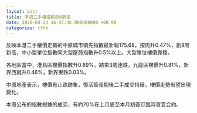 ```yaml
---
layout: post
title: 本港二手樓價創8周新高
date: 2020-04-24 16:47:46.000000000 +08:00
categories: rthk
---
```


反映本港二手樓價走勢的中原城市領先指數最新報175.68，按周升0.47%，創8周新高，中小型單位指數同大型屋苑指數升0.5%以上。大型單位樓價靠穩。

各地區當中，港島區樓價指數升0.89%，結束3周連跌，九龍區樓價升0.81%，新界西就升0.46%，新界東跌0.03%。

中原地產表示，樓價有止跌跡象，復活節長期後二手成交持續，樓價走勢有望出現變化。

本周公布的指數根據的成交，有約70%在上月底至本月初簽訂臨時買賣合約。
